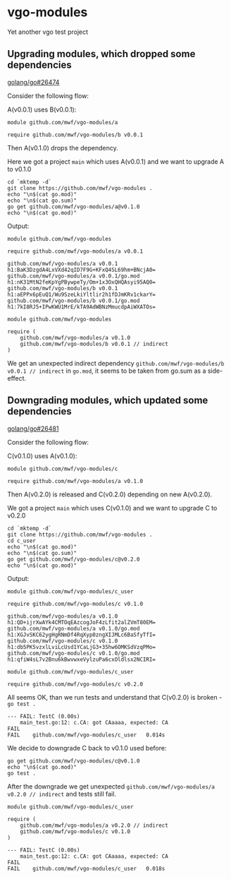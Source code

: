 # vgo-modules
Yet another vgo test project

## Upgrading modules, which dropped some dependencies

[golang/go#26474](https://github.com/golang/go/issues/26474)

Consider the following flow:

A(v0.0.1) uses B(v0.0.1):
```
module github.com/mwf/vgo-modules/a

require github.com/mwf/vgo-modules/b v0.0.1
```

Then A(v0.1.0) drops the dependency.

Here we got a project `main` which uses A(v0.0.1) and we want to upgrade A to v0.1.0


```
cd `mktemp -d`
git clone https://github.com/mwf/vgo-modules .
echo "\n$(cat go.mod)"
echo "\n$(cat go.sum)"
go get github.com/mwf/vgo-modules/a@v0.1.0
echo "\n$(cat go.mod)"
```

Output:
```
module github.com/mwf/vgo-modules

require github.com/mwf/vgo-modules/a v0.0.1

github.com/mwf/vgo-modules/a v0.0.1 h1:BaK3DzgdA4LxVXd42qID7F9G+KFxQ4SL69hm+BNcjA0=
github.com/mwf/vgo-modules/a v0.0.1/go.mod h1:nK31MtN2feKpYgPBywpeTy/Om+1x3OxQHQAsyi95AQ0=
github.com/mwf/vgo-modules/b v0.0.1 h1:aEPPx6pEuQ1/Wu9SzeLkiYltlir2h1fDJmKRv1ckarY=
github.com/mwf/vgo-modules/b v0.0.1/go.mod h1:7kI8RJ5+IPwKWU1MrE/kTA9AdWBNzMmucdpAiWXATOs=

module github.com/mwf/vgo-modules

require (
    github.com/mwf/vgo-modules/a v0.1.0
    github.com/mwf/vgo-modules/b v0.0.1 // indirect
)
```

We get an unexpected indirect dependency `github.com/mwf/vgo-modules/b v0.0.1 // indirect` in `go.mod`, it seems to be taken from go.sum as a side-effect.


## Downgrading modules, which updated some dependencies

[golang/go#26481](https://github.com/golang/go/issues/26481)

Consider the following flow:

C(v0.1.0) uses A(v0.1.0):
```
module github.com/mwf/vgo-modules/c

require github.com/mwf/vgo-modules/a v0.1.0
```

Then A(v0.2.0) is released and C(v0.2.0) depending on new A(v0.2.0).

We got a project `main` which uses C(v0.1.0) and we want to upgrade C to v0.2.0


```
cd `mktemp -d`
git clone https://github.com/mwf/vgo-modules .
cd c_user
echo "\n$(cat go.mod)"
echo "\n$(cat go.sum)"
go get github.com/mwf/vgo-modules/c@v0.2.0
echo "\n$(cat go.mod)"
```

Output:
```
module github.com/mwf/vgo-modules/c_user

require github.com/mwf/vgo-modules/c v0.1.0

github.com/mwf/vgo-modules/a v0.1.0 h1:QD+ijrXwAYk4CMTOqEAzcogJoF4zLfit2alZVmT80EM=
github.com/mwf/vgo-modules/a v0.1.0/go.mod h1:XGJvSKC62ygHgRNmDf4RqXyp0zngXIJMLc6BaSfyTfI=
github.com/mwf/vgo-modules/c v0.1.0 h1:db5PK5vzxlLviLcUsd1YCaLjG3+35hw6OMKSdVzqPMo=
github.com/mwf/vgo-modules/c v0.1.0/go.mod h1:qfiW4sL7v2Bnu6kBwvwxeVylzuPa6cxOldlsx2NCIRI=

module github.com/mwf/vgo-modules/c_user

require github.com/mwf/vgo-modules/c v0.2.0
```

All seems OK, than we run tests and understand that C(v0.2.0) is broken - `go test .`
```
--- FAIL: TestC (0.00s)
    main_test.go:12: c.CA: got CAaaaa, expected: CA
FAIL
FAIL    github.com/mwf/vgo-modules/c_user   0.014s
```

We decide to downgrade C back to v0.1.0 used before:

```
go get github.com/mwf/vgo-modules/c@v0.1.0
echo "\n$(cat go.mod)"
go test .
```

After the downgrade we get unexpected `github.com/mwf/vgo-modules/a v0.2.0 // indirect` and tests still fail.

```
module github.com/mwf/vgo-modules/c_user

require (
    github.com/mwf/vgo-modules/a v0.2.0 // indirect
    github.com/mwf/vgo-modules/c v0.1.0
)

--- FAIL: TestC (0.00s)
    main_test.go:12: c.CA: got CAaaaa, expected: CA
FAIL
FAIL    github.com/mwf/vgo-modules/c_user   0.018s
```
